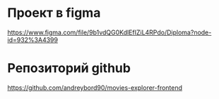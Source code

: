 # Проект в figma

https://www.figma.com/file/9b1vdQG0KdlEfIZiL4RPdo/Diploma?node-id=932%3A4399

# Репозиторий github

https://github.com/andreybord90/movies-explorer-frontend
